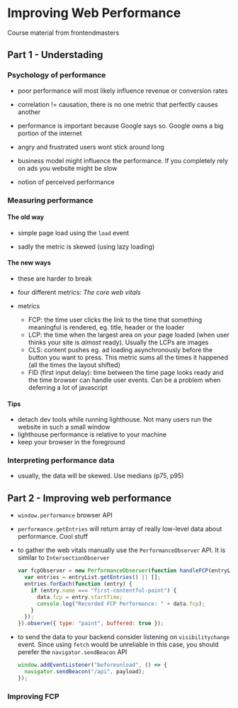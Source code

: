 # Improving Web Performance

Course material from frontendmasters

## Part 1 - Understading

### Psychology of performance

- poor performance will most likely influence revenue or conversion rates

- correlation != causation, there is no one metric that perfectly causes another

- performance is important because Google says so. Google owns a big portion of the internet

- angry and frustrated users wont stick around long

- business model might influence the performance. If you completely rely on ads you website might be slow

- notion of perceived performance

### Measuring performance

#### The old way

- simple page load using the `load` event

- sadly the metric is skewed (using lazy loading)

#### The new ways

- these are harder to break

- four different metrics: _The core web vitals_

- metrics

  - FCP: the time user clicks the link to the time that something meaningful is rendered, eg. title, header or the loader
  - LCP: the time when the largest area on your page loaded (when user thinks your site is _almost_ ready). Usually the LCPs are images
  - CLS: content pushes eg. ad loading asynchronously before the button you want to press. This metric sums all the times it happened (all the times the layout shifted)
  - FID (first input delay): time between the time page looks ready and the time browser can handle user events. Can be a problem when deferring a lot of javascript

#### Tips

- detach dev tools while running lighthouse. Not many users run the website in such a small window
- lighthouse performance is relative to your machine
- keep your browser in the foreground

### Interpreting performance data

- usually, the data will be skewed. Use medians (p75, p95)

## Part 2 - Improving web performance

- `window.performance` browser API

- `performance.getEntries` will return array of really low-level data about performance. Cool stuff

- to gather the web vitals manually use the `PerformanceObserver` API. It is similar to `IntersectionObserver`

  ```js
  var fcpObserver = new PerformanceObserver(function handleFCP(entryList) {
    var entries = entryList.getEntries() || [];
    entries.forEach(function (entry) {
      if (entry.name === "first-contentful-paint") {
        data.fcp = entry.startTime;
        console.log("Recorded FCP Performance: " + data.fcp);
      }
    });
  }).observe({ type: "paint", buffered: true });
  ```

- to send the data to your backend consider listening on `visibilitychange` event. Since using `fetch` would be unreliable in this case, you should perefer the `navigator.sendBeacon` API

  ```js
  window.addEventListener("beforeunload", () => {
    navigator.sendBeacon("/api", payload);
  });
  ```

### Improving FCP
